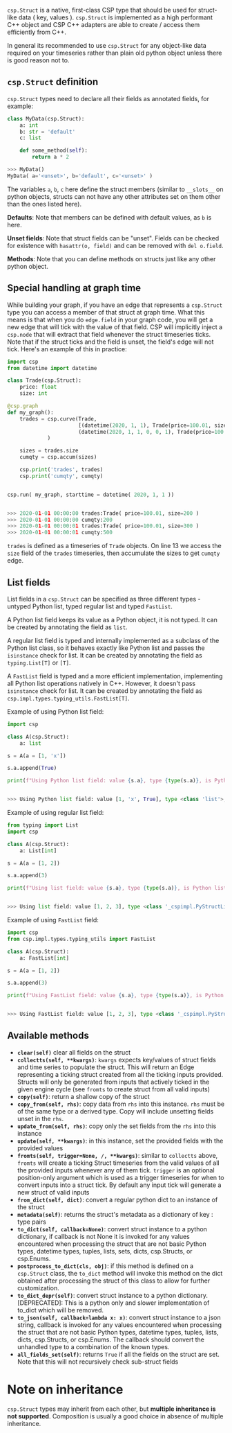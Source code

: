 `csp.Struct` is a native, first-class CSP type that should be used for struct-like data ( key, values ). `csp.Struct` is implemented as a high performant C++ object and CSP C++ adapters are able to create / access them efficiently from C++.

In general its recommended to use `csp.Struct` for any object-like data required on your timeseries rather than plain old python object unless there is good reason not to.

## `csp.Struct` definition

`csp.Struct` types need to declare all their fields as annotated fields, for example:

```python
class MyData(csp.Struct):
    a: int
    b: str = 'default'
    c: list

    def some_method(self):
        return a * 2

>>> MyData()
MyData( a='<unset>', b='default', c='<unset>' )
```

The variables `a`, `b`, `c` here define the struct members (similar to `__slots__` on python objects, structs can not have any other attributes set on them other than the ones listed here).

**Defaults**: Note that members can be defined with default values, as `b` is here.

**Unset fields**: Note that struct fields can be "unset". Fields can be checked for existence with `hasattr(o, field)` and can be removed with `del o.field`.

**Methods**: Note that you can define methods on structs just like any other python object.

## Special handling at graph time

While building your graph, if you have an edge that represents a `csp.Struct` type you can access a member of that struct at graph time. What this means is that when you do `edge.field` in your graph code, you will get a new edge that will tick with the value of that field. CSP will implicitly inject a `csp.node` that will extract that field whenever the struct timeseries ticks. Note that if the struct ticks and the field is unset, the field's edge will not tick. Here's an example of this in practice:

```python
import csp
from datetime import datetime

class Trade(csp.Struct):
    price: float
    size: int

@csp.graph
def my_graph():
    trades = csp.curve(Trade,
                       [(datetime(2020, 1, 1), Trade(price=100.01, size=200)),
                       (datetime(2020, 1, 1, 0, 0, 1), Trade(price=100.01, size=300))]
             )

    sizes = trades.size
    cumqty = csp.accum(sizes)

    csp.print('trades', trades)
    csp.print('cumqty', cumqty)


csp.run( my_graph, starttime = datetime( 2020, 1, 1 ))


>>> 2020-01-01 00:00:00 trades:Trade( price=100.01, size=200 )
>>> 2020-01-01 00:00:00 cumqty:200
>>> 2020-01-01 00:00:01 trades:Trade( price=100.01, size=300 )
>>> 2020-01-01 00:00:01 cumqty:500
```

`trades` is defined as a timeseries of `Trade` objects. On line 13 we access the `size` field of the `trades` timeseries, then accumulate the sizes to get `cumqty` edge.

## List fields

List fields in a `csp.Struct` can be specified as three different types - untyped Python list, typed regular list and typed `FastList`.

A Python list field keeps its value as a Python object, it is not typed. It can be created by annotating the field as `list`.

A regular list field is typed and internally implemented as a subclass of the Python list class, so it behaves exactly like Python list and passes the `isinstance` check for list. It can be created by annotating the field as `typing.List[T]` or `[T]`.

A `FastList` field is typed and a more efficient implementation, implementing all Python list operations natively in C++. However, it doesn't pass `isinstance` check for list. It can be created by annotating the field as `csp.impl.types.typing_utils.FastList[T]`.

Example of using Python list field:

```python
import csp

class A(csp.Struct):
    a: list

s = A(a = [1, 'x'])

s.a.append(True)

print(f"Using Python list field: value {s.a}, type {type(s.a)}, is Python list: {isinstance(s.a, list)}")


>>> Using Python list field: value [1, 'x', True], type <class 'list'>, is Python list: True
```

Example of using regular list field:

```python
from typing import List
import csp

class A(csp.Struct):
    a: List[int]

s = A(a = [1, 2])

s.a.append(3)

print(f"Using list field: value {s.a}, type {type(s.a)}, is Python list: {isinstance(s.a, list)}")


>>> Using list field: value [1, 2, 3], type <class '_cspimpl.PyStructList'>, is Python list: True
```

Example of using `FastList` field:

```python
import csp
from csp.impl.types.typing_utils import FastList

class A(csp.Struct):
    a: FastList[int]

s = A(a = [1, 2])

s.a.append(3)

print(f"Using FastList field: value {s.a}, type {type(s.a)}, is Python list: {isinstance(s.a, list)}")


>>> Using FastList field: value [1, 2, 3], type <class '_cspimpl.PyStructFastList'>, is Python list: False
```

## Available methods

- **`clear(self)`** clear all fields on the struct
- **`collectts(self, **kwargs)`**: `kwargs` expects key/values of struct fields and time series to populate the struct. This will return an Edge representing a ticking struct created from all the ticking inputs provided. Structs will only be generated from inputs that actively ticked in the given engine cycle (see `fromts` to create struct from all valid inputs)
- **`copy(self)`**: return a shallow copy of the struct
- **`copy_from(self, rhs)`**: copy data from `rhs` into this instance. `rhs` must be of the same type or a derived type. Copy will include unsetting fields unset in the `rhs`.
- **`update_from(self, rhs)`**: copy only the set fields from the `rhs` into this instance
- **`update(self, **kwargs)`**: in this instance, set the provided fields with the provided values
- **`fromts(self, trigger=None, /, **kwargs)`**: similar to `collectts` above, `fromts` will create a ticking Struct timeseries from the valid values of all the provided inputs whenever any of them tick. `trigger` is an optional position-only argument which is used as a trigger timeseries for when to convert inputs into a struct tick. By default any input tick will generate a new struct of valid inputs
- **`from_dict(self, dict)`**: convert a regular python dict to an instance of the struct
- **`metadata(self)`**: returns the struct's metadata as a dictionary of key : type pairs
- **`to_dict(self, callback=None)`**: convert struct instance to a python dictionary, if callback is not None it is invoked for any values encountered when processing the struct that are not basic Python types, datetime types, tuples, lists, sets, dicts, csp.Structs, or csp.Enums.
- **`postprocess_to_dict(cls, obj)`**: if this method is defined on a `csp.Struct` class, the `to_dict` method will invoke this method on the dict obtained after processing the struct of this class to allow for further customization.
- **`to_dict_depr(self)`**: convert struct instance to a python dictionary. \[DEPRECATED\]: This is a python only and slower implementation of to_dict which will be removed.
- **`to_json(self, callback=lambda x: x)`**: convert struct instance to a json string, callback is invoked for any values encountered when processing the struct that are not basic Python types, datetime types, tuples, lists, dicts, csp.Structs, or csp.Enums. The callback should convert the unhandled type to a combination of the known types.
- **`all_fields_set(self)`**: returns `True` if all the fields on the struct are set. Note that this will not recursively check sub-struct fields

# Note on inheritance

`csp.Struct` types may inherit from each other, but **multiple inheritance is not supported**. Composition is usually a good choice in absence of multiple inheritance.
